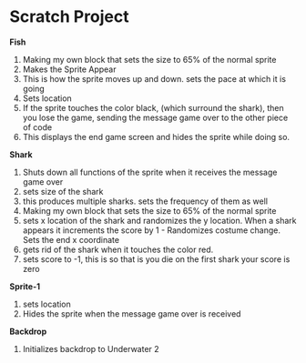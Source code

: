 # Scratch Project

**Fish**
1. Making my own block that sets the size to 65% of the normal sprite
2. Makes the Sprite Appear
3. This is how the sprite moves up and down. sets the pace at which it is going
4. Sets location
5. If the sprite touches the color black, (which surround the shark), then you lose the game, sending the message game over to the other piece of code
6. This displays the end game screen and hides the sprite while doing so.

**Shark**
1. Shuts down all functions of the sprite when it receives the message game over
2. sets size of the shark
3. this produces multiple sharks. sets the frequency of them as well
4. Making my own block that sets the size to 65% of the normal sprite
5. sets  x location of the shark and randomizes the y location. When a shark appears it increments the score by 1 - Randomizes costume change. Sets the end x coordinate 
6. gets rid of the shark when it touches the color red.
7. sets score to -1, this is so that is you die on the first shark your score is zero

**Sprite-1**
1. sets location
2. Hides the sprite when the message game over is received

**Backdrop**
1. Initializes backdrop to Underwater 2
